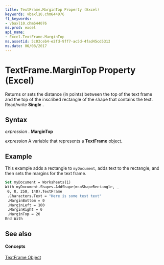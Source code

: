 ```yaml
---
title: TextFrame.MarginTop Property (Excel)
keywords: vbaxl10.chm644076
f1_keywords:
- vbaxl10.chm644076
ms.prod: excel
api_name:
- Excel.TextFrame.MarginTop
ms.assetid: 5c03ceb4-e2fd-9ff7-ac5d-4fad45cd5313
ms.date: 06/08/2017
---
```



# TextFrame.MarginTop Property (Excel)

Returns or sets the distance (in points) between the top of the text frame and the top of the inscribed rectangle of the shape that contains the text. Read/write **Single** .


## Syntax

 _expression_ . **MarginTop**

 _expression_ A variable that represents a **TextFrame** object.


## Example

This example adds a rectangle to  `myDocument`, adds text to the rectangle, and then sets the margins for the text frame.


```vb
Set myDocument = Worksheets(1) 
With myDocument.Shapes.AddShape(msoShapeRectangle, _ 
 0, 0, 250, 140).TextFrame 
 .Characters.Text = "Here is some test text" 
 .MarginBottom = 0 
 .MarginLeft = 100 
 .MarginRight = 0 
 .MarginTop = 20 
End With
```


## See also


#### Concepts


[TextFrame Object](textframe-object-excel.md)

